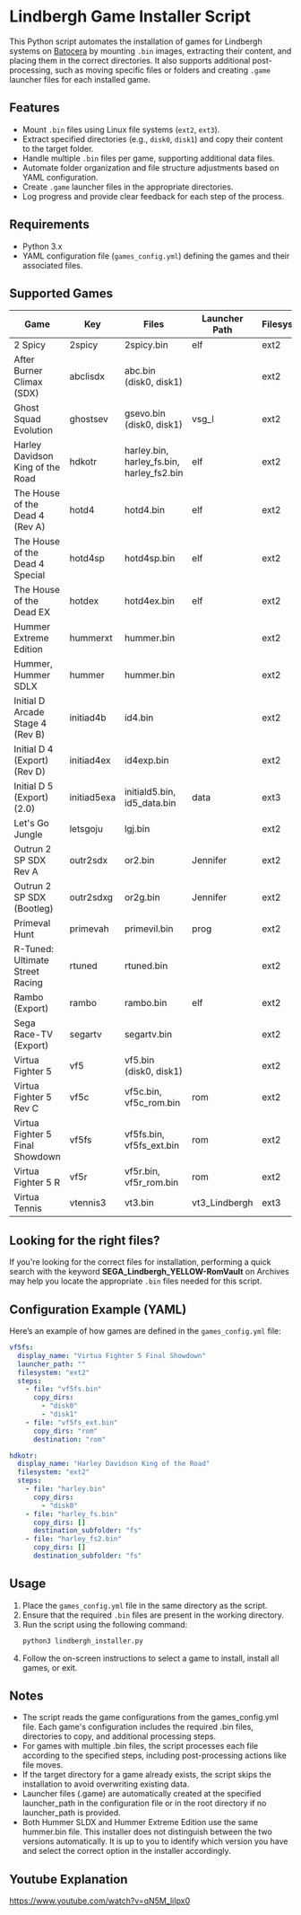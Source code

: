 # Lindbergh Game Installer Script

This Python script automates the installation of games for Lindbergh systems on [Batocera](https://batocera.org/) by mounting `.bin` images, extracting their content, and placing them in the correct directories. It also supports additional post-processing, such as moving specific files or folders and creating `.game` launcher files for each installed game.

## Features
- Mount `.bin` files using Linux file systems (`ext2`, `ext3`).
- Extract specified directories (e.g., `disk0`, `disk1`) and copy their content to the target folder.
- Handle multiple `.bin` files per game, supporting additional data files.
- Automate folder organization and file structure adjustments based on YAML configuration.
- Create `.game` launcher files in the appropriate directories.
- Log progress and provide clear feedback for each step of the process.

## Requirements
- Python 3.x
- YAML configuration file (`games_config.yml`) defining the games and their associated files.

## Supported Games

| Game                            | Key        | Files                             | Launcher Path     | Filesystem |
|---------------------------------|------------|-----------------------------------|-------------------|------------|
| 2 Spicy                         | 2spicy     | 2spicy.bin                        | elf               | ext2       |
| After Burner Climax (SDX)       | abclisdx   | abc.bin (disk0, disk1)            |                   | ext2       |
| Ghost Squad Evolution           | ghostsev   | gsevo.bin (disk0, disk1)          | vsg_l             | ext2       |
| Harley Davidson King of the Road | hdkotr    | harley.bin, harley_fs.bin, harley_fs2.bin | elf       | ext2       |
| The House of the Dead 4 (Rev A) | hotd4      | hotd4.bin                         | elf               | ext2       |
| The House of the Dead 4 Special | hotd4sp    | hotd4sp.bin                       | elf               | ext2       |
| The House of the Dead EX        | hotdex     | hotd4ex.bin                       | elf               | ext2       |
| Hummer Extreme Edition          | hummerxt   | hummer.bin                        |                   | ext2       |
| Hummer, Hummer SDLX             | hummer     | hummer.bin                        |                   | ext2       |
| Initial D Arcade Stage 4 (Rev B)| initiad4b  | id4.bin                           |                   | ext2       |
| Initial D 4 (Export) (Rev D)    | initiad4ex | id4exp.bin                        |                   | ext2       |
| Initial D 5 (Export) (2.0)      | initiad5exa| initiald5.bin, id5_data.bin       | data              | ext3       |
| Let's Go Jungle                 | letsgoju   | lgj.bin                           |                   | ext2       |
| Outrun 2 SP SDX Rev A           | outr2sdx   | or2.bin                           | Jennifer          | ext2       |
| Outrun 2 SP SDX (Bootleg)       | outr2sdxg  | or2g.bin                          | Jennifer          | ext2       |
| Primeval Hunt                   | primevah   | primevil.bin                      | prog              | ext2       |
| R-Tuned: Ultimate Street Racing | rtuned     | rtuned.bin                        |                   | ext2       |
| Rambo (Export)                  | rambo      | rambo.bin                         | elf               | ext2       |
| Sega Race-TV (Export)           | segartv    | segartv.bin                       |                   | ext2       |
| Virtua Fighter 5                | vf5        | vf5.bin (disk0, disk1)            |                   | ext2       |
| Virtua Fighter 5 Rev C          | vf5c       | vf5c.bin, vf5c_rom.bin            | rom               | ext2       |
| Virtua Fighter 5 Final Showdown | vf5fs      | vf5fs.bin, vf5fs_ext.bin          | rom               | ext2       |
| Virtua Fighter 5 R              | vf5r       | vf5r.bin, vf5r_rom.bin            | rom               | ext2       |
| Virtua Tennis                   | vtennis3   | vt3.bin                           | vt3_Lindbergh     | ext3       |

## Looking for the right files?
If you're looking for the correct files for installation, performing a quick search with the keyword **SEGA_Lindbergh_YELLOW-RomVault** on Archives  may help you locate the appropriate `.bin` files needed for this script.


## Configuration Example (YAML)
Here’s an example of how games are defined in the `games_config.yml` file:

```yaml
vf5fs:
  display_name: "Virtua Fighter 5 Final Showdown"
  launcher_path: ""
  filesystem: "ext2"
  steps:
    - file: "vf5fs.bin"
      copy_dirs:
        - "disk0"
        - "disk1"
    - file: "vf5fs_ext.bin"
      copy_dirs: "rom"
      destination: "rom"

hdkotr:
  display_name: "Harley Davidson King of the Road"
  filesystem: "ext2"
  steps:
    - file: "harley.bin"
      copy_dirs:
        - "disk0"
    - file: "harley_fs.bin"
      copy_dirs: []
      destination_subfolder: "fs"
    - file: "harley_fs2.bin"
      copy_dirs: []
      destination_subfolder: "fs"
```

## Usage
1. Place the `games_config.yml` file in the same directory as the script.
2. Ensure that the required `.bin` files are present in the working directory.
3. Run the script using the following command:
   ```bash
   python3 lindbergh_installer.py
   ```
4. Follow the on-screen instructions to select a game to install, install all games, or exit.

## Notes
- The script reads the game configurations from the games_config.yml file. Each game's configuration includes the required .bin files, directories to copy, and additional processing steps.
- For games with multiple .bin files, the script processes each file according to the specified steps, including post-processing actions like file moves.
- If the target directory for a game already exists, the script skips the installation to avoid overwriting existing data.
- Launcher files (.game) are automatically created at the specified launcher_path in the configuration file or in the root directory if no launcher_path is provided.
- Both Hummer SLDX and Hummer Extreme Edition use the same hummer.bin file. This installer does not distinguish between the two versions automatically.
It is up to you to identify which version you have and select the correct option in the installer accordingly.


## Youtube Explanation
https://www.youtube.com/watch?v=qN5M_liIpx0

